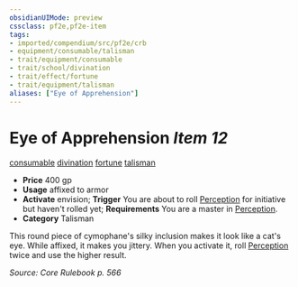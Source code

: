 ```yaml
---
obsidianUIMode: preview
cssclass: pf2e,pf2e-item
tags:
- imported/compendium/src/pf2e/crb
- equipment/consumable/talisman
- trait/equipment/consumable
- trait/school/divination
- trait/effect/fortune
- trait/equipment/talisman
aliases: ["Eye of Apprehension"]
---
```

# Eye of Apprehension *Item 12*  
[consumable](consumable.md)  [divination](divination.md)  [fortune](fortune.md)  [talisman](talisman.md)  

- **Price** 400 gp
- **Usage** affixed to armor
- **Activate** envision; **Trigger** You are about to roll [Perception](../../skills.md#Perception) for initiative but haven't rolled yet; **Requirements** You are a master in [Perception](../../skills.md#Perception).
- **Category** Talisman

This round piece of cymophane's silky inclusion makes it look like a cat's eye. While affixed, it makes you jittery. When you activate it, roll [Perception](../../skills.md#Perception) twice and use the higher result.

*Source: Core Rulebook p. 566*